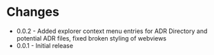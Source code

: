 # Changes

* 0.0.2 - Added explorer context menu entries for ADR Directory and potential ADR files, fixed broken styling of webviews
* 0.0.1 - Initial release